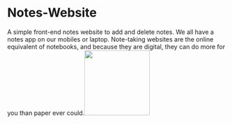 # Notes-Website
A simple front-end notes website to add and delete notes. We all have a notes app on our mobiles or laptop. Note-taking websites are the online equivalent of notebooks, and because they are digital, they can do more for you than paper ever could.<img src="https://media3.giphy.com/media/bp0fLZr8kFz4Bm4kRV/giphy.gif?cid=790b76117b7230140dfbc620f561089ee536ad2d99068f5a&rid=giphy.gif&ct=g" width="150">
